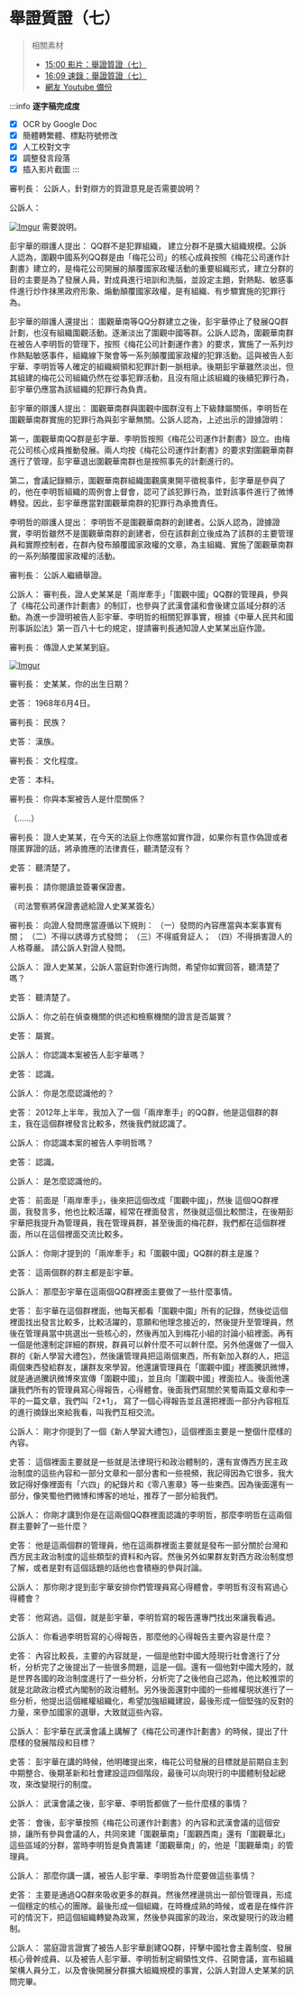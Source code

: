舉證質證（七）
===

> 相關素材
> - [15:00 影片：舉證質證（七）](http://www.weibo.com/3960688335/FljKyhXXM?from=page_1001063960688335_profile&wvr=6&mod=weibotime)
> - [16:09 速錄：舉證質證（七）](http://www.weibo.com/3960688335/Flkcs7ni8?from=page_1001063960688335_profile&wvr=6&mod=weibotime)
> - [網友 Youtube 備份](https://www.youtube.com/watch?v=6u_16sLxr3I&index=10&list=PLiYVWrSWkXAZM-kYJs1XOst3ZgC8U7OVD)

:::info
**逐字稿完成度**

* [x] OCR by Google Doc
* [x] 簡體轉繁體、標點符號修改
* [x] 人工校對文字
* [x] 調整發言段落
* [x] 插入影片截圖
:::

審判長：
公訴人，針對辯方的質證意見是否需要說明？

公訴人：

[![Imgur](https://i.imgur.com/5Ly7FNn.png)](https://youtu.be/6u_16sLxr3I?list=PLiYVWrSWkXAZM-kYJs1XOst3ZgC8U7OVD&t=11)
需要說明。

彭宇華的辯護人提出：
QQ群不是犯罪組織， 建立分群不是擴大組織規模。公訴人認為，圍觀中國系列QQ群是由「梅花公司」的核心成員按照《梅花公司運作計劃書》建立的，是梅花公司開展的顛覆國家政權活動的重要組織形式，建立分群的目的主要是為了發展人員，對成員進行培訓和洗腦，並設定主題，對熱點、敏感事件進行炒作抹黑政府形象、煽動顛覆國家政權，是有組織、有步驟實施的犯罪行為。

彭宇華的辯護人還提出：
圍觀華南等QQ分群建立之後，彭宇華停止了發展QQ群計劃，也沒有組織圍觀活動。逐漸淡出了圍觀中國等群。公訴人認為，圍觀華南群在被告人李明哲的管理下，按照《梅花公司計劃運作書》的要求，實施了一系列炒作熱點敏感事件，組織線下聚會等一系列顛覆國家政權的犯罪活動。這與被告人彭宇華、李明哲等人確定的組織綱領和犯罪計劃一脈相承。後期彭宇華雖然淡出，但其組建的梅花公司組織仍然在從事犯罪活動，且沒有阻止該組織的後續犯罪行為，彭宇華仍應當為該組織的犯罪行為負責。

彭宇華的辯護人提出：
圍觀華南群與圍觀中國群沒有上下級隸屬關係，李明哲在圍觀華南群實施的犯罪行為與彭宇華無關。公訴人認為，上述出示的證據證明：

第一，圍觀華南QQ群是彭字華、李明哲按照《梅花公司運作計劃書》設立。由梅花公司核心成員推動發展。兩人均按《梅花公司運作計劃書》的要求對圍觀華南群進行了管理，彭宇華退出圍觀華南群也是按照事先的計劃進行的。

第二，會議記錄顯示，圍觀華南群組織圍觀廣東開平徵稅事件，彭字華是參與了的，他在李明哲組織的周例會上督會，認可了該犯罪行為，並對該事件進行了微博轉發。因此，彭宇華應當對圍觀華南群的犯罪行為承擔責任。

李明哲的辯護人提出：
李明哲不是圍觀華南群的創建者。公訴人認為，證據證實，李明哲雖然不是圍觀華南群的創建者，但在該群創立後成為了該群的主要管理員和實際控制者，在群內發布顛覆國家政權的文章，為主組織、實施了圍觀華南群的一系列顛覆國家政權的活動。

審判長：
公訴人繼續舉證。

公訴人：
審判長，證人史某某是「兩岸牽手」「圍觀中國」QQ群的管理員，參與了《梅花公司運作計劃書》的制訂，也參與了武漢會議和會後建立區域分群的活動。為進一步證明被告人彭宇華、李明哲的相關犯罪事實，根據《中華人民共和國刑事訴訟法》第一百八十七的規定，提請審判長通知證人史某某出庭作證。

審判長：
傳證人史某某到庭。

[![Imgur](https://i.imgur.com/Fer15TC.png)](https://youtu.be/6u_16sLxr3I?list=PLiYVWrSWkXAZM-kYJs1XOst3ZgC8U7OVD&t=273)

審判長：
史某某，你的出生日期？

史答：
1968年6月4日。

審判長：
民族？

史答：
漢族。

審判長：
文化程度。

史答：
本科。

審判長：
你與本案被告人是什麼關係？

（......）

審判長：
證人史某某，在今天的法庭上你應當如實作證，如果你有意作偽證或者隱匿罪證的話，將承擔應的法律責任，聽清楚沒有？

史答：
聽清楚了。

審判長：
請你閱讀並簽署保證書。

（司法警察將保證書遞給證人史某某簽名）

審判長：
向證人發問應當遵循以下規則：
（一）發問的內容應當與本案事實有關；
（二）不得以誘導方式發問；
（三）不得威脅証人；
（四）不得損害證人的人格尊嚴。
請公訴人對證人發問。

公訴人：
證人史某某，公訴人當庭對你進行詢問，希望你如實回答，聽清楚了嗎？

史答：
聽清楚了。

公訴人：
你之前在偵查機關的供述和檢察機關的證言是否屬實？

史答：
屬實。

公訴人：
你認識本案被告人彭宇華嗎？

史答：
認識。

公訴人：
你是怎麼認識他的？

史答：
2012年上半年，我加入了一個「兩岸牽手」的QQ群，他是這個群的群主，我在這個群裡發言比較多，然後我們就認識了。

公訴人：
你認識本案的被告人李明哲嗎？

史答：
認識。

公訴人：
是怎麼認識他的。

史答：
前面是「兩岸牽手」，後來把這個改成「圍觀中國」，然後 這個QQ群裡面，我發言多，他也比較活躍，經常在裡面發言，然後就這個比較關注，在後期彭宇華把我提升為管理員，我在管理員群，甚至後面的梅花群，我們都在這個群裡面，所以在這個裡面交流比較多。

公訴人：
你剛才提到的「兩岸牽手」和「圍觀中國」QQ群的群主是誰？

史答：
這兩個群的群主都是彭宇華。

公訴人：
那麼彭宇華在這兩個QQ群裡面主要做了一些什麼事情。

史答：
彭宇華在這個群裡面，他每天都看「圍觀中園」所有的記錄，然後從這個裡面找出發言比較多，比較活躍的，意願和他理念接近的，然後提升至管理員，然後在管理員當中挑選出一些核心的，然後再加入到梅花小組的討論小組裡面。再有一個是他還制定詳細的群規，群員可以幹什麼不可以幹什麼。另外他還做了一個入群的《新人學習大禮包》，然後讓管理員把這兩個東西，所有新加入群的人，把這兩個東西發給群友，讓群友來學習。他還讓管理員在「圍觀中國」裡面騰訊微博，就是通過騰訊微博來宣傳「圍觀中國」，並且向「圍觀中國」裡面拉人。後面他還讓我們所有的管理員寫心得報告，心得體會。後面我們寫關於笑蜀兩篇文章和李一平的一篇文章，我們叫「2+1」， 寫了一個心得報告並且還把裡面一部分內容相互的進行摘錄出來給我看，叫我們互相交流。

公訴人：
剛才你提到了一個《新人學習大禮包》，這個裡面主要是ー整個什麼樣的內容。

史答：
這個裡面主要就是一些就是法律現行和政治體制的，還有宣傳西方民主政治制度的這些內容和一部分文章和一部分書和一些視頻，我記得因為它很多，我大致記得好像裡面有「六四」的紀錄片和《零八憲章》等一些東西。因為後面還有一部分，像笑蜀他們微博和博客的地址，推荐了一部分給我們。

公訴人：
你剛才講到你是在這兩個QQ群裡面認識的李明哲，那麼李明哲在這兩個群主要幹了一些什麼？

史答：
他是這兩個群的管理員，他在這兩群裡面主要就是發布一部分關於台灣和西方民主政治制度的這些類型的資料和內容。然後另外如果群友對西方政治制度想了解，或者是對有這個話題的話他也會積極的參與討論。

公訴人：
那你剛才提到彭宇華安排你們管理員寫心得體會，李明哲有沒有寫過心得體會？

史答：
他寫過。這個，就是彭宇華，李明哲寫的報告還專門找出來讓我看過。

公訴人：
你看過李明哲寫的心得報告，那麼他的心得報告主要內容是什麼？

史答：
內容比較長，主要的內容就是，一個是他對中國大陸現行社會進行了分析，分析完了之後提出了一些很多問題，這是一個。還有一個他對中國大陸的，就是世界各國的政治制度進行了一些分析，分析完了之後他自己認為，他比較推崇的就是北歐政治模式內閣制的政治體制。另外後面還對中國的一些維權現狀進行了一些分析，他提出這個維權組織化，希望加強組織建設，最後形成一個堅強的反對的力量，來參加國家的選舉，大致就這些內容。

公訴人：
彭宇華在武漢會議上講解了《梅花公司運作計劃書》的時候，提出了什麼樣的發展階段和目標？

史答：
彭宇華在講的時候，他明確提出來，梅花公司發展的目標就是前期自主到中期整合、後期革新和社會建設這四個階段，最後可以向現行的中國體制發起總攻，來改變現行的制度。

公訴人：
武漢會議之後，彭宇華、李明哲都做了一些什麼樣的事情？

史答：
會後，彭宇華按照《梅花公司運作計劃書》的內容和武漢會議的這個安排，讓所有參與會議的人，共同來建「圍觀華南」「圍觀西南」還有「圍觀華北」這些區域的分群，當時李明哲是負責籌建「圍觀華南」的，他是「圍觀華南」的管理員。

公訴人：
那麼你講一講，被告人彭宇華、李明哲為什麼要做這些事情？

史答：
主要是通過QQ群來吸收更多的群員。然後然裡邊挑出一部份管理員，形成一個穩定的核心的團隊。最後形成一個組織，在時機成熟的時候，或者是在條件許可的情況下，把這個組織轉變為政黨，然後參與國家的政治，來改變現行的政治體制。

公訴人：
當庭證言證實了被告人彭宇華創建QQ群，抨擊中國社會主義制度、發展核心骨幹成員、以及被告人彭宇華、李明哲制定綱領性文件、召開會議，宣布組織架構人員分工，以及會後開展分群擴大組織規模的事實，公訴人對證人史某某的訊問完畢。

